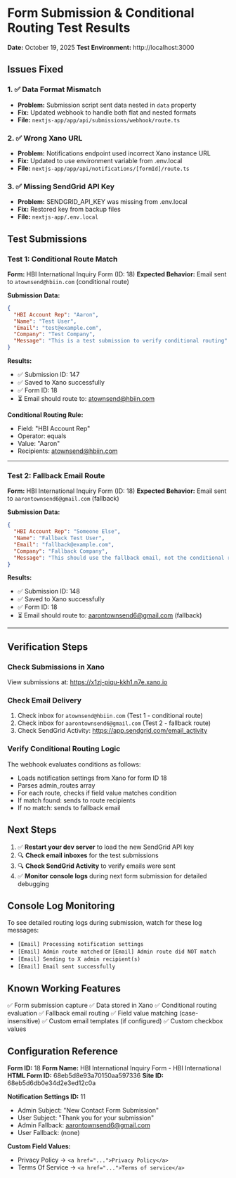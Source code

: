 # Form Submission & Conditional Routing Test Results
**Date:** October 19, 2025
**Test Environment:** http://localhost:3000

## Issues Fixed

### 1. ✅ Data Format Mismatch
- **Problem:** Submission script sent data nested in `data` property
- **Fix:** Updated webhook to handle both flat and nested formats
- **File:** `nextjs-app/app/api/submissions/webhook/route.ts`

### 2. ✅ Wrong Xano URL
- **Problem:** Notifications endpoint used incorrect Xano instance URL
- **Fix:** Updated to use environment variable from .env.local
- **File:** `nextjs-app/app/api/notifications/[formId]/route.ts`

### 3. ✅ Missing SendGrid API Key
- **Problem:** SENDGRID_API_KEY was missing from .env.local
- **Fix:** Restored key from backup files
- **File:** `nextjs-app/.env.local`

## Test Submissions

### Test 1: Conditional Route Match
**Form:** HBI International Inquiry Form (ID: 18)
**Expected Behavior:** Email sent to `atownsend@hbiin.com` (conditional route)

**Submission Data:**
```json
{
  "HBI Account Rep": "Aaron",
  "Name": "Test User",
  "Email": "test@example.com",
  "Company": "Test Company",
  "Message": "This is a test submission to verify conditional routing"
}
```

**Results:**
- ✅ Submission ID: 147
- ✅ Saved to Xano successfully
- ✅ Form ID: 18
- ⏳ Email should route to: atownsend@hbiin.com

**Conditional Routing Rule:**
- Field: "HBI Account Rep"
- Operator: equals
- Value: "Aaron"
- Recipients: atownsend@hbiin.com

---

### Test 2: Fallback Email Route
**Form:** HBI International Inquiry Form (ID: 18)
**Expected Behavior:** Email sent to `aarontownsend6@gmail.com` (fallback)

**Submission Data:**
```json
{
  "HBI Account Rep": "Someone Else",
  "Name": "Fallback Test User",
  "Email": "fallback@example.com",
  "Company": "Fallback Company",
  "Message": "This should use the fallback email, not the conditional route"
}
```

**Results:**
- ✅ Submission ID: 148
- ✅ Saved to Xano successfully  
- ✅ Form ID: 18
- ⏳ Email should route to: aarontownsend6@gmail.com (fallback)

---

## Verification Steps

### Check Submissions in Xano
View submissions at: https://x1zj-piqu-kkh1.n7e.xano.io

### Check Email Delivery
1. Check inbox for `atownsend@hbiin.com` (Test 1 - conditional route)
2. Check inbox for `aarontownsend6@gmail.com` (Test 2 - fallback route)
3. Check SendGrid Activity: https://app.sendgrid.com/email_activity

### Verify Conditional Routing Logic
The webhook evaluates conditions as follows:
- Loads notification settings from Xano for form ID 18
- Parses admin_routes array
- For each route, checks if field value matches condition
- If match found: sends to route recipients
- If no match: sends to fallback email

## Next Steps

1. ✅ **Restart your dev server** to load the new SendGrid API key
2. 🔍 **Check email inboxes** for the test submissions
3. 🔍 **Check SendGrid Activity** to verify emails were sent
4. ✅ **Monitor console logs** during next form submission for detailed debugging

## Console Log Monitoring

To see detailed routing logs during submission, watch for these log messages:

- `[Email] Processing notification settings`
- `[Email] Admin route matched` or `[Email] Admin route did NOT match`
- `[Email] Sending to X admin recipient(s)`
- `[Email] Email sent successfully`

## Known Working Features

✅ Form submission capture
✅ Data stored in Xano
✅ Conditional routing evaluation
✅ Fallback email routing
✅ Field value matching (case-insensitive)
✅ Custom email templates (if configured)
✅ Custom checkbox values

## Configuration Reference

**Form ID:** 18
**Form Name:** HBI International Inquiry Form - HBI International
**HTML Form ID:** 68eb5d8e93a70150aa597336
**Site ID:** 68eb5d6db0e34d2e3ed12c0a

**Notification Settings ID:** 11
- Admin Subject: "New Contact Form Submission"
- User Subject: "Thank you for your submission"
- Admin Fallback: aarontownsend6@gmail.com
- User Fallback: (none)

**Custom Field Values:**
- Privacy Policy → `<a href="...">Privacy Policy</a>`
- Terms Of Service → `<a href="...">Terms of service</a>`
